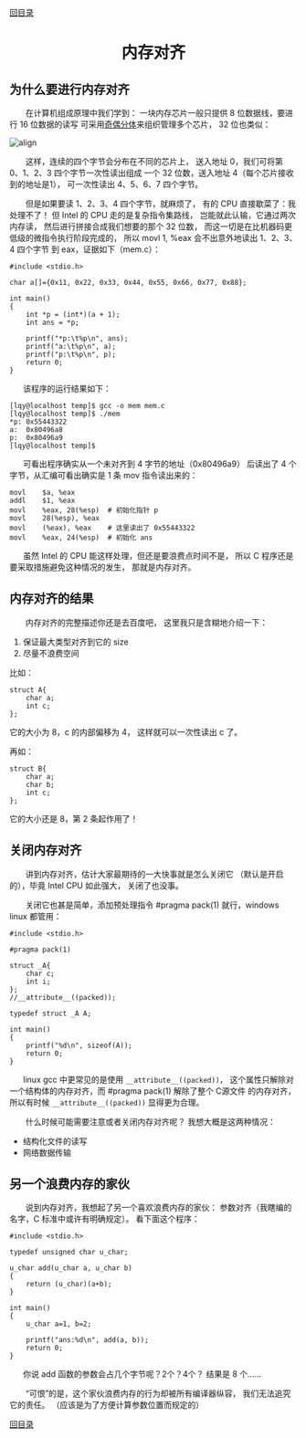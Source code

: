 ﻿[content]: https://github.com/1184893257/simplelinux/blob/master/README.md#content

[回目录][content]

<a name="top"></a>

<h1 align="center">内存对齐
</h1>

## 为什么要进行内存对齐

　　在计算机组成原理中我们学到：
一块内存芯片一般只提供 8 位数据线，要进行 16 位数据的读写
可采用<a target="_blank" href="http://baike.baidu.com/view/1881700.htm">奇偶分体</a>来组织管理多个芯片，
32 位也类似：

![align](http://fmn.rrimg.com/fmn056/20121121/1905/original_zCiC_1caa000049ee125c.jpg)

　　这样，连续的四个字节会分布在不同的芯片上，
送入地址 0，我们可将第 0、1、2、3 四个字节一次性读出组成
一个 32 位数，送入地址 4（每个芯片接收到的地址是1），
可一次性读出 4、5、6、7 四个字节。

　　但是如果要读 1、2、3、4 四个字节，就麻烦了，
有的 CPU 直接歇菜了：我处理不了！
但 Intel 的 CPU 走的是复杂指令集路线，
岂能就此认输，它通过两次内存读，
然后进行拼接合成我们想要的那个 32 位数，
而这一切是在比机器码更低级的微指令执行阶段完成的，
所以 movl 1, %eax 会不出意外地读出 1、2、3、4 四个字节
到 eax，证据如下（mem.c）：

	#include <stdio.h>
	
	char a[]={0x11, 0x22, 0x33, 0x44, 0x55, 0x66, 0x77, 0x88};
	
	int main()
	{
		int *p = (int*)(a + 1);
		int ans = *p;
		
		printf("*p:\t%p\n", ans);
		printf("a:\t%p\n", a);
		printf("p:\t%p\n", p);
		return 0;
	}

`　　`该程序的运行结果如下：

	[lqy@localhost temp]$ gcc -o mem mem.c
	[lqy@localhost temp]$ ./mem
	*p:	0x55443322
	a:	0x80496a8
	p:	0x80496a9
	[lqy@localhost temp]$ 

`　　`可看出程序确实从一个未对齐到 4 字节的地址（0x80496a9）
后读出了 4 个字节，从汇编可看出确实是 1 条 mov 指令读出来的：

	movl	$a, %eax
	addl	$1, %eax
	movl	%eax, 28(%esp)	# 初始化指针 p
	movl	28(%esp), %eax
	movl	(%eax), %eax	# 这里读出了 0x55443322
	movl	%eax, 24(%esp)	# 初始化 ans

`　　`虽然 Intel 的 CPU 能这样处理，但还是要浪费点时间不是，
所以 C 程序还是要采取措施避免这种情况的发生，
那就是内存对齐。

## 内存对齐的结果

　　内存对齐的完整描述你还是去百度吧，
这里我只是含糊地介绍一下：

1. 保证最大类型对齐到它的 size
2. 尽量不浪费空间

比如：

	struct A{
		char a;
		int c;
	};

它的大小为 8，c 的内部偏移为 4，
这样就可以一次性读出 c 了。

再如：

	struct B{
		char a;
		char b;
		int c;
	};

它的大小还是 8，第 2 条起作用了！

## 关闭内存对齐

　　讲到内存对齐，估计大家最期待的一大快事就是怎么关闭它
（默认是开启的），毕竟 Intel CPU 如此强大，
关闭了也没事。

　　关闭它也甚是简单，添加预处理指令 #pragma pack(1) 
就行，windows linux 都管用：

	#include <stdio.h>
	
	#pragma pack(1)
	
	struct _A{
	    char c;
	    int i;
	};
	//__attribute__((packed));
	
	typedef struct _A A;
	
	int main()
	{
		printf("%d\n", sizeof(A));
		return 0;
	}

`　　`linux gcc 中更常见的是使用 `__attribute__((packed))`，
这个属性只解除对一个结构体的内存对齐，而 #pragma pack(1) 
解除了整个 C源文件 的内存对齐，
所以有时候 `__attribute__((packed))` 显得更为合理。

　　什么时候可能需要注意或者关闭内存对齐呢？
我想大概是这两种情况：

* 结构化文件的读写
* 网络数据传输

## 另一个浪费内存的家伙

　　说到内存对齐，我想起了另一个喜欢浪费内存的家伙：
参数对齐（我瞎编的名字，C 标准中或许有明确规定）。
看下面这个程序：

	#include <stdio.h>
	
	typedef unsigned char u_char;
	
	u_char add(u_char a, u_char b)
	{
		return (u_char)(a+b);
	}
	
	int main()
	{
		u_char a=1, b=2;
		
		printf("ans:%d\n", add(a, b));
		return 0;
	}

`　　`你说 add 函数的参数会占几个字节呢？2个？4个？
结果是 8 个……

　　“可恨”的是，这个家伙浪费内存的行为却被所有编译器纵容，
我们无法追究它的责任。
（应该是为了方便计算参数位置而规定的）

[回目录][content]
